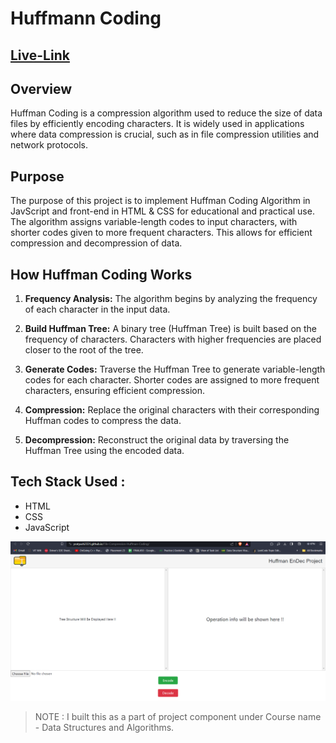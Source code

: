 # Huffmann Coding

## [Live-Link](https://rakshan25.github.io/file-compression/)

## Overview
Huffman Coding is a compression algorithm used to reduce the size of data files by efficiently encoding characters. It is widely used in applications where data compression is crucial, such as in file compression utilities and network protocols.

## Purpose
The purpose of this project is to implement Huffman Coding Algorithm in JavScript and front-end in HTML & CSS for educational and practical use. The algorithm assigns variable-length codes to input characters, with shorter codes given to more frequent characters. This allows for efficient compression and decompression of data.

## How Huffman Coding Works

1. **Frequency Analysis:** The algorithm begins by analyzing the frequency of each character in the input data.

2. **Build Huffman Tree:** A binary tree (Huffman Tree) is built based on the frequency of characters. Characters with higher frequencies are placed closer to the root of the tree.

3. **Generate Codes:** Traverse the Huffman Tree to generate variable-length codes for each character. Shorter codes are assigned to more frequent characters, ensuring efficient compression.

4. **Compression:** Replace the original characters with their corresponding Huffman codes to compress the data.

5. **Decompression:** Reconstruct the original data by traversing the Huffman Tree using the encoded data.

## Tech Stack Used : 
- HTML
- CSS
- JavaScript

![Screenshot of project](image.png)

> NOTE : 
> I built this as a part of project component 
> under Course name - Data Structures and Algorithms.